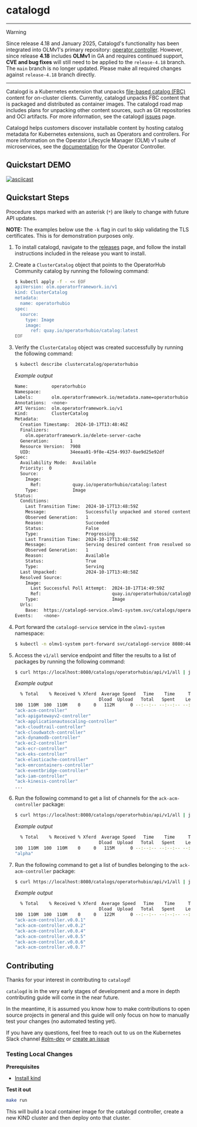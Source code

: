 # catalogd

---
> [!WARNING]  
> Since release 4.18 and January 2025, Catalogd's functionality has been integrated into OLMv1's primary repository: [operator controller](https://github.com/openshift/operator-framework-operator-controller).
> However, since release **4.18** includes **OLMv1** in GA and requires continued support, **CVE and bug fixes** will still need to be applied to the `release-4.18` branch.
> The `main` branch is no longer updated. Please make all required changes against `release-4.18` branch directly.
---

Catalogd is a Kubernetes extension that unpacks [file-based catalog (FBC)](https://olm.operatorframework.io/docs/reference/file-based-catalogs/#docs) content for on-cluster clients. Currently, catalogd unpacks FBC content that is packaged and distributed as container images. The catalogd road map includes plans for unpacking other content sources, such as Git repositories and OCI artifacts. For more information, see the catalogd [issues](https://github.com/operator-framework/catalogd/issues/) page. 

Catalogd helps customers discover installable content by hosting catalog metadata for Kubernetes extensions, such as Operators and controllers. For more information on the Operator Lifecycle Manager (OLM) v1 suite of microservices, see the [documentation](https://github.com/operator-framework/operator-controller/tree/main/docs) for the Operator Controller.

## Quickstart DEMO
[![asciicast](https://asciinema.org/a/682344.svg)](https://asciinema.org/a/682344)

## Quickstart Steps
Procedure steps marked with an asterisk (`*`) are likely to change with future API updates.

**NOTE:** The examples below use the `-k` flag in curl to skip validating the TLS certificates. This is for demonstration purposes only.

1. To install catalogd, navigate to the [releases](https://github.com/operator-framework/catalogd/releases/) page, and follow the install instructions included in the release you want to install.

1. Create a `ClusterCatalog` object that points to the OperatorHub Community catalog by running the following command:

    ```sh
    $ kubectl apply -f - << EOF
    apiVersion: olm.operatorframework.io/v1
    kind: ClusterCatalog
    metadata:
      name: operatorhubio
    spec:
      source:
        type: Image
        image:
          ref: quay.io/operatorhubio/catalog:latest
    EOF
    ```

1. Verify the `ClusterCatalog` object was created successfully by running the following command:

    ```sh
    $ kubectl describe clustercatalog/operatorhubio
    ```
    
    *Example output*
    ```sh
    Name:         operatorhubio
    Namespace:
    Labels:       olm.operatorframework.io/metadata.name=operatorhubio
    Annotations:  <none>
    API Version:  olm.operatorframework.io/v1
    Kind:         ClusterCatalog
    Metadata:
      Creation Timestamp:  2024-10-17T13:48:46Z
      Finalizers:
        olm.operatorframework.io/delete-server-cache
      Generation:        1
      Resource Version:  7908
      UID:               34eeaa91-9f8e-4254-9937-0ae9d25e92df
    Spec:
      Availability Mode:  Available
      Priority:  0
      Source:
        Image:
          Ref:            quay.io/operatorhubio/catalog:latest
        Type:             Image
    Status:
      Conditions:
        Last Transition Time:  2024-10-17T13:48:59Z
        Message:               Successfully unpacked and stored content from resolved source
        Observed Generation:   1
        Reason:                Succeeded
        Status:                False
        Type:                  Progressing
        Last Transition Time:  2024-10-17T13:48:59Z
        Message:               Serving desired content from resolved source
        Observed Generation:   1
        Reason:                Available
        Status:                True
        Type:                  Serving
      Last Unpacked:           2024-10-17T13:48:58Z
      Resolved Source:
        Image:
          Last Successful Poll Attempt:  2024-10-17T14:49:59Z
          Ref:                           quay.io/operatorhubio/catalog@sha256:82be554b15ff246d8cc428f8d2f4cf5857c02ce3225d95d92a769ea3095e1fc7
        Type:                            Image
      Urls:
        Base:  https://catalogd-service.olmv1-system.svc/catalogs/operatorhubio
    Events:    <none>
   ```

1. Port forward the `catalogd-service` service in the `olmv1-system` namespace:
    ```sh
    $ kubectl -n olmv1-system port-forward svc/catalogd-service 8080:443
    ```

1. Access the `v1/all` service endpoint and filter the results to a list of packages by running the following command:

    ```sh
    $ curl https://localhost:8080/catalogs/operatorhubio/api/v1/all | jq -s '.[] | select(.schema == "olm.package") | .name'
    ```

    *Example output*
    ```sh
      % Total    % Received % Xferd  Average Speed   Time    Time     Time  Current
                                    Dload  Upload   Total   Spent    Left  Speed
    100  110M  100  110M    0     0   112M      0 --:--:-- --:--:-- --:--:--  112M
    "ack-acm-controller"
    "ack-apigatewayv2-controller"
    "ack-applicationautoscaling-controller"
    "ack-cloudtrail-controller"
    "ack-cloudwatch-controller"
    "ack-dynamodb-controller"
    "ack-ec2-controller"
    "ack-ecr-controller"
    "ack-eks-controller"
    "ack-elasticache-controller"
    "ack-emrcontainers-controller"
    "ack-eventbridge-controller"
    "ack-iam-controller"
    "ack-kinesis-controller"
    ...
    ```
1. Run the following command to get a list of channels for the `ack-acm-controller` package:

    ```sh
    $ curl https://localhost:8080/catalogs/operatorhubio/api/v1/all | jq -s '.[] | select(.schema == "olm.channel") | select(.package == "ack-acm-controller") | .name'
    ```

    *Example output*
    ```sh
      % Total    % Received % Xferd  Average Speed   Time    Time     Time  Current
                                    Dload  Upload   Total   Spent    Left  Speed
    100  110M  100  110M    0     0   115M      0 --:--:-- --:--:-- --:--:--  116M
    "alpha"
    ```

1. Run the following command to get a list of bundles belonging to the `ack-acm-controller` package:

    ```sh
    $ curl https://localhost:8080/catalogs/operatorhubio/api/v1/all | jq -s '.[] | select(.schema == "olm.bundle") | select(.package == "ack-acm-controller") | .name'
    ```
    
    *Example output*
    ```sh
      % Total    % Received % Xferd  Average Speed   Time    Time     Time  Current
                                    Dload  Upload   Total   Spent    Left  Speed
    100  110M  100  110M    0     0   122M      0 --:--:-- --:--:-- --:--:--  122M
    "ack-acm-controller.v0.0.1"
    "ack-acm-controller.v0.0.2"
    "ack-acm-controller.v0.0.4"
    "ack-acm-controller.v0.0.5"
    "ack-acm-controller.v0.0.6"
    "ack-acm-controller.v0.0.7"
    ```

## Contributing
Thanks for your interest in contributing to `catalogd`!

`catalogd` is in the very early stages of development and a more in depth contributing guide will come in the near future.

In the meantime, it is assumed you know how to make contributions to open source projects in general and this guide will only focus on how to manually test your changes (no automated testing yet).

If you have any questions, feel free to reach out to us on the Kubernetes Slack channel [#olm-dev](https://kubernetes.slack.com/archives/C0181L6JYQ2) or [create an issue](https://github.com/operator-framework/catalogd/issues/new)
### Testing Local Changes
**Prerequisites**
- [Install kind](https://kind.sigs.k8s.io/docs/user/quick-start/#installation)

**Test it out**

```sh
make run
```

This will build a local container image for the catalogd controller, create a new KIND cluster and then deploy onto that cluster.
